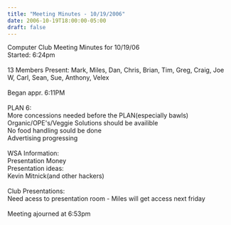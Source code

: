 ```yaml
---
title: "Meeting Minutes - 10/19/2006"
date: 2006-10-19T18:00:00-05:00
draft: false
---
```


Computer Club Meeting Minutes for 10/19/06<br />
Started: 6:24pm<br />
<br />
13 Members Present: Mark, Miles, Dan, Chris, Brian, Tim, Greg, Craig, Joe W, Carl, Sean, Sue, Anthony, Velex<br />
<br />
Began appr. 6:11PM<br />
<br />
PLAN 6:<br />
More concessions needed before the PLAN(especially bawls)<br />
Organic/OPE's/Veggie Solutions should be availible<br />
No food handling sould be done<br />
Advertising progressing<br />
<br />
WSA Information:<br />
Presentation Money<br />
Presentation ideas:<br />
Kevin Mitnick(and other hackers)<br />
<br />
Club Presentations:<br />
Need acess to presentation room - Miles will get access next friday<br />
<br />
Meeting ajourned at 6:53pm<br />
